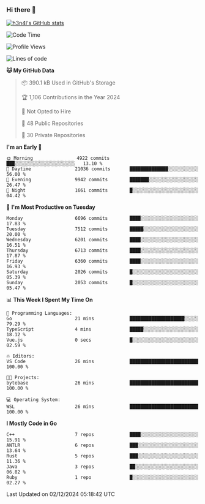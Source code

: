 ### Hi there 👋

[![h3n4l's GitHub stats](https://github-readme-stats.vercel.app/api?username=h3n4l&count_private=true&show_icons=true&theme=radical)](https://github.com/h3n4l/github-readme-stats)

<!--START_SECTION:waka-->
![Code Time](http://img.shields.io/badge/Code%20Time-2%2C015%20hrs%2010%20mins-blue)

![Profile Views](http://img.shields.io/badge/Profile%20Views-1-blue)

![Lines of code](https://img.shields.io/badge/From%20Hello%20World%20I%27ve%20Written-13.9%20million%20lines%20of%20code-blue)

**🐱 My GitHub Data** 

> 📦 390.1 kB Used in GitHub's Storage 
 > 
> 🏆 1,106 Contributions in the Year 2024
 > 
> 🚫 Not Opted to Hire
 > 
> 📜 48 Public Repositories 
 > 
> 🔑 30 Private Repositories 
 > 
**I'm an Early 🐤** 

```text
🌞 Morning                4922 commits        ███░░░░░░░░░░░░░░░░░░░░░░   13.10 % 
🌆 Daytime                21036 commits       ██████████████░░░░░░░░░░░   56.00 % 
🌃 Evening                9942 commits        ███████░░░░░░░░░░░░░░░░░░   26.47 % 
🌙 Night                  1661 commits        █░░░░░░░░░░░░░░░░░░░░░░░░   04.42 % 
```
📅 **I'm Most Productive on Tuesday** 

```text
Monday                   6696 commits        ████░░░░░░░░░░░░░░░░░░░░░   17.83 % 
Tuesday                  7512 commits        █████░░░░░░░░░░░░░░░░░░░░   20.00 % 
Wednesday                6201 commits        ████░░░░░░░░░░░░░░░░░░░░░   16.51 % 
Thursday                 6713 commits        ████░░░░░░░░░░░░░░░░░░░░░   17.87 % 
Friday                   6360 commits        ████░░░░░░░░░░░░░░░░░░░░░   16.93 % 
Saturday                 2026 commits        █░░░░░░░░░░░░░░░░░░░░░░░░   05.39 % 
Sunday                   2053 commits        █░░░░░░░░░░░░░░░░░░░░░░░░   05.47 % 
```


📊 **This Week I Spent My Time On** 

```text
💬 Programming Languages: 
Go                       21 mins             ████████████████████░░░░░   79.29 % 
TypeScript               4 mins              █████░░░░░░░░░░░░░░░░░░░░   18.12 % 
Vue.js                   0 secs              █░░░░░░░░░░░░░░░░░░░░░░░░   02.59 % 

🔥 Editors: 
VS Code                  26 mins             █████████████████████████   100.00 % 

🐱‍💻 Projects: 
bytebase                 26 mins             █████████████████████████   100.00 % 

💻 Operating System: 
WSL                      26 mins             █████████████████████████   100.00 % 
```

**I Mostly Code in Go** 

```text
C++                      7 repos             ████░░░░░░░░░░░░░░░░░░░░░   15.91 % 
ANTLR                    6 repos             ███░░░░░░░░░░░░░░░░░░░░░░   13.64 % 
Rust                     5 repos             ███░░░░░░░░░░░░░░░░░░░░░░   11.36 % 
Java                     3 repos             ██░░░░░░░░░░░░░░░░░░░░░░░   06.82 % 
Ruby                     1 repo              █░░░░░░░░░░░░░░░░░░░░░░░░   02.27 % 
```




 Last Updated on 02/12/2024 05:18:42 UTC
<!--END_SECTION:waka-->

